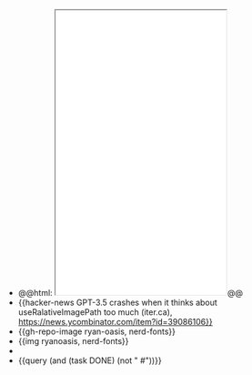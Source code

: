 - @@html: <iframe src="file:///Users/imran/projects/digital-garden/.vscode/auto-git-pull-push.sh" height="500px"></iframe>@@
- {{hacker-news GPT-3.5 crashes when it thinks about useRalativeImagePath too much (iter.ca), https://news.ycombinator.com/item?id=39086106}}
- {{gh-repo-image ryan-oasis, nerd-fonts}}
- {{img ryanoasis, nerd-fonts}}
-
- {{query (and (task DONE) (not " #"))}}